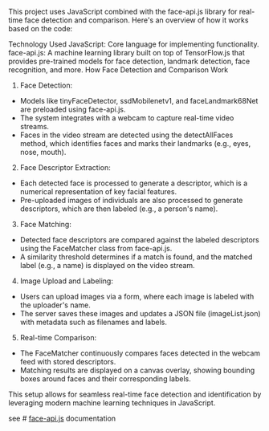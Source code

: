 This project uses JavaScript combined with the face-api.js library for real-time face detection and comparison. Here's an overview of how it works based on the code:

Technology Used
JavaScript: Core language for implementing functionality.
face-api.js: A machine learning library built on top of TensorFlow.js that provides pre-trained models for face detection, landmark detection, face recognition, and more.
How Face Detection and Comparison Work

1. Face Detection:
- Models like tinyFaceDetector, ssdMobilenetv1, and faceLandmark68Net are preloaded using face-api.js.
- The system integrates with a webcam to capture real-time video streams.
- Faces in the video stream are detected using the detectAllFaces method, which identifies faces and marks their landmarks (e.g., eyes, nose, mouth).

2. Face Descriptor Extraction:
- Each detected face is processed to generate a descriptor, which is a numerical representation of key facial features.
- Pre-uploaded images of individuals are also processed to generate descriptors, which are then labeled (e.g., a person's name).

3. Face Matching:
- Detected face descriptors are compared against the labeled descriptors using the FaceMatcher class from face-api.js.
- A similarity threshold determines if a match is found, and the matched label (e.g., a name) is displayed on the video stream.

4. Image Upload and Labeling:
- Users can upload images via a form, where each image is labeled with the uploader's name.
- The server saves these images and updates a JSON file (imageList.json) with metadata such as filenames and labels.

5. Real-time Comparison:
- The FaceMatcher continuously compares faces detected in the webcam feed with stored descriptors.
- Matching results are displayed on a canvas overlay, showing bounding boxes around faces and their corresponding labels.

This setup allows for seamless real-time face detection and identification by leveraging modern machine learning techniques in JavaScript.

see # [face-api.js]([(https://github.com/justadudewhohacks/face-api.js)]/) documentation 
